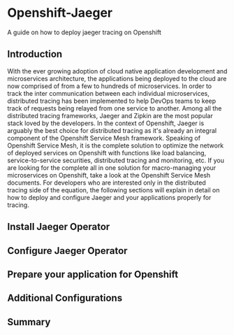 # Openshift-Jaeger
A guide on how to deploy jaeger tracing on Openshift

## Introduction

With the ever growing adoption of cloud native application development and microservices architecture, the applications being deployed to the cloud are now comprised of from a few to hundreds of microservices. In order to track the inter communication between each individual microservices, distributed tracing has been implemented to help DevOps teams to keep track of requests being relayed from one service to another. Among all the distributed tracing frameworks, Jaeger and Zipkin are the most popular stack loved by the developers. In the context of Openshift, Jaeger is arguably the best choice for distributed tracing as it's already an integral component of the Openshift Service Mesh framework. Speaking of Openshift Service Mesh, it is the complete solution to optimize the network of deployed services on Openshift with functions like load balancing, service-to-service securities, distributed tracing and monitoring, etc. If you are looking for the complete all in one solution for macro-managing your microservices on Openshift, take a look at the Openshift Service Mesh documents. For developers who are interested only in the distributed tracing side of the equation, the following sections will explain in detail on how to deploy and configure Jaeger and your applications properly for tracing.

## Install Jaeger Operator


## Configure Jaeger Operator


## Prepare your application for Openshift

## Additional Configurations

## Summary
